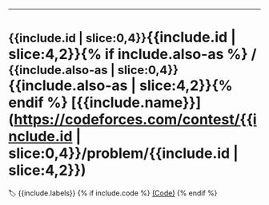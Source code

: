 * * *

# **<small>{{include.id | slice:0,4}}</small>{{include.id | slice:4,2}}{% if include.also-as %} / <small>{{include.also-as | slice:0,4}}</small>{{include.also-as | slice:4,2}}{% endif %}** [{{include.name}}](https://codeforces.com/contest/{{include.id | slice:0,4}}/problem/{{include.id | slice:4,2}})

🏷 {{include.labels}} {% if include.code %}
[(Code)]({{include.code}})
{% endif %}
